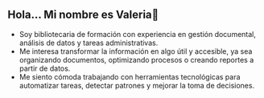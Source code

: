 ## Hola... Mi nombre es Valeria👋
- Soy bibliotecaria de formación con experiencia en gestión documental, análisis de datos y tareas administrativas.
- Me interesa transformar la información en algo útil y accesible, ya sea organizando documentos, optimizando procesos o creando reportes a partir de datos.
- Me siento cómoda trabajando con herramientas tecnológicas para automatizar tareas, detectar patrones y mejorar la toma de decisiones. 

<!--
**Valfg/valfg** is a ✨ _special_ ✨ repository because its `README.md` (this file) appears on your GitHub profile.

Here are some ideas to get you started:

- 🔭 I’m currently working on ...
- 🌱 I’m currently learning ...
- 👯 I’m looking to collaborate on ...
- 🤔 I’m looking for help with ...
- 💬 Ask me about ...
- 📫 How to reach me: ...
- 😄 Pronouns: ...
- ⚡ Fun fact: ...
-->
